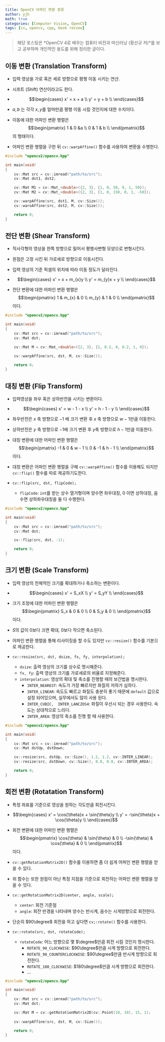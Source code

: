 ```yaml
---
title: OpenCV 어파인 변환 종류
author: yjh
math: true
categories: [Computer Vision, OpenCV]
tags: [cv, opencv, cpp, book review]
---
```


> 해당 포스팅은 *OpenCV 4로 배우는 컴퓨터 비전과 머신러닝 (황선규 저)*를 보고 공부하며 개인적인 용도를 위해 정리한 글이다.

## 이동 변환 (Translation Transform)

- 입력 영상을 가로 혹은 세로 방향으로 평행 이동 시키는 연산.
- 시프트 (Shift) 연산이라고도 한다.
- $$\begin{cases}
    x' = x + a \\
    y' = y + b \\
    \end{cases}$$

- $a, b$ 는 각각 $x, y$를 얼마만큼 평행 이동 시킬 것인지에 대한 수치이다.
- 이동에 대한 어파인 변환 행렬은 $$\begin{pmatrix}
    1 & 0 &a \\
    0 & 1 & b \\
    \end{pmatrix}$$의 형태이다.
- 어파인 변환 행렬을 구한 뒤 `cv::warpAffine()` 함수를 사용하여 변환을 수행한다.

```cpp
#include "opencv2/opencv.hpp"

int main(void)
{
    cv::Mat src = cv::imread("path/to/src");
    cv::Mat dst1, dst2;

    cv::Mat M1 = cv::Mat_<double>({2, 3}, {1, 0, 50, 0, 1, 50});
    cv::Mat M2 = cv::Mat_<double>({2, 3}, {1, 0, 150, 0, 1, -50});

    cv::warpAffine(src, dst1, M, cv::Size());
    cv::waroAffine(src, dst2, M, cv::Size());

    return 0;
}
```

## 전단 변환 (Shear Transform)

- 직사각형의 영상을 한쪽 방향으로 밀어서 평행사변형 모양으로 변형시킨다.
- 원점은 고정 시킨 뒤 가로세로 방향으로 이동시킨다.
- 입력 영상의 기준 픽셀의 위치에 따라 이동 정도가 달라진다.
- $$\begin{cases}
    x' = x + m_{x}y \\
    y' = m_{y}x + y \\
    \end{cases}$$

- 전단 변환에 대한 어파인 변환 행렬은 $$\begin{pmatrix}
    1 & m_{x} & 0 \\
    m_{y} & 1 & 0 \\
\end{pmatrix}$$이다.

```cpp
#include "opencv2/opencv.hpp"

int main(void)
{
    cv::Mat src = cv::imread("path/to/src");
    cv::Mat dst;

    cv::Mat M = cv::Mat_<double>({2, 3}, {1, 0.2, 0, 0.2, 1, 0});

    cv::warpAffine(src, dst, M, cv::Size());

    return 0;
}
```

## 대칭 변환 (Flip Transform)

- 입력영상을 좌우 혹은 상하반전을 시키는 변환이다.
- $$\begin{cases}
    x' = w - 1 - x \\
    y' = h - 1 - y \\
    \end{cases}$$

- 좌우반전은 $x$ 축 방향으로 $-1$ 배 크기 변환 후 $x$ 축 방향으로 $w - 1$만큼 이동한다.
- 상하반전은 $y$ 축 방향으로 $-1$배 크기 변환 후 $y$축 방향으로 $h - 1$만큼 이동한다.
- 대칭 변환에 대한 어파인 변환 행렬은 $$\begin{pmatrix}
    -1 & 0 & w - 1 \\
    0 & -1 & h - 1 \\
\end{pmatrix}$$이다.

- 대칭 변환은 어파인 변환 행렬을 구해 `cv::warpAffine()` 함수를 이용해도 되지만 `cv::flip()` 함수를 따로 제공하기도한다.
- `cv::flip(src, dst, flipCode);`
  - `flipCode`: `int`를 받는 상수 열거형이며 양수면 좌우대칭, 0 이면 상하대칭, 음수면 상하좌우대칭을 둘 다 수행한다.

```cpp
#include "opencv2/opencv.hpp"

int main(void)
{
    cv::Mat src = cv::imread("path/to/src");
    cv::Mat dst;

    cv::flip(src, dst, -1);

    return 0;
}
```

## 크기 변환 (Scale Transform)

- 입력 영상의 전체적인 크기를 확대하거나 축소하는 변환이다.
- $$\begin{cases}
    x' = S_xX \\
    y' = S_yY \\
    \end{cases}$$

- 크기 조정에 대한 어파인 변환 행렬은 $$\begin{pmatrix}
    S_x & 0 & 0 \\
    0 & S_y & 0 \\
    \end{pmatrix}$$이다.

- $S$의 값이 0보다 크면 확대, 0보다 작으면 축소된다.
- 어파인 변환 행렬을 통해 리사이징을 할 수도 있지만 `cv::resize()` 함수를 기본으로 제공한다.
- `cv::resize(src, dst, dsize, fx, fy, interpolation);`
  - `dsize`: 출력 영상의 크기를 상수로 명시해준다.
  - `fx, fy`: 출력 영상의 크기를 가로세로의 비율로 지정해준다.
  - `interpolation`: 영상의 확대 및 축소를 진행할 때의 보간법을 명시한다.
    - `INTER_NEAREST`: 속도가 가장 빠르지만 화질의 저하가 심하다.
    - `INTER_LINEAR`: 속도도 빠르고 화질도 충분히 좋기 때문에 `default` 값으로 설정 되어있으며, 실무에서도 많이 사용 된다.
    - `INTER_CUBIC,  INTER_LANCZOS4`: 화질이 우선시 되는 경우 사용한다. 속도는 상대적으로 느리다.
    - `INTER_AREA`: 영상의 축소를 진행 할 때 사용한다.

```cpp
#include "opencv2/opencv.hpp"

int main(void)
{
    cv::Mat src = cv::imread("path/to/src");
    cv::Mat dstUp, dstDown;

    cv::resize(src, dstUp, cv::Size(), 1.2, 1.2, cv::INTER_LINEAR);
    cv::resize(src, dstDown, cv::Size(), 0.8, 0.8, cv::INTER_AREA);

    return 0;
}
```

## 회전 변환 (Rotatation Transform)

- 특정 좌표를 기준으로 영상을 원하는 각도만큼 회전시킨다.
- $$\begin{cases}
    x' = \cos{\theta}x + \sin{\theta}y \\
    y' = -\sin{\theta}x + \cos{\theta}y \\
    \end{cases}$$

- 회전 변환에 대한 어파인 변환 행렬은 $$\begin{pmatrix}
    \cos{\theta} & \sin{\theta} & 0 \\
    -\sin{\theta} & \cos{\theta} & 0 \\
    \end{pmatrix}$$이다.

- `cv::getRotationMatrix2D()` 함수를 이용하면 좀 더 쉽게 어파인 변환 행렬을 얻을 수 있다.
- 위 함수는 또한 원점이 아닌 특정 지점을 기준으로 회전하는 어파인 변환 행렬을 얻을 수 잇다.
- `cv::getRotationMatrix2D(center, angle, scale);`
  - `center`: 회전 기준점
  - `angle`: 회잔 반경을 나타내며 양수는 반시계, 음수는 시게방향으로 회전한다.
- 단순히 $90\degree$ 회전을 하고 싶다면 `cv;:rotate()` 함수를 사용한다.
- `cv::rotate(src, dst, rotateCode);`
  - `rotateCode`: 어느 방향으로 몇 $\degree$만큼 회전 시킬 것인지 명시한다.
    - `ROTATE_90_CLOCKWISE`: $90\degree$만큼 시계 방향으로 회전한다.
    - `ROTATE_90_COUNTERCLOCKWISE`: $90\degree$만큼 반시계 방향으로 회전한다.
    - `ROTATE_180_CLOCKWISE`: $180\degree$만큼 시계 방향으로 회전한다.
    - ...

```cpp
#include "opencv2/opencv.hpp"

int main(void)
{
    cv::Mat src = cv::imread("path/to/src");
    cv::Mat dst;

    cv::Mat M = cv::getRotationMatrix2D(cv::Point(10, 10), 15, 1);
    
    cv::warpAffine(src, dst, M, cv::Size());

    return 0;
}
```
